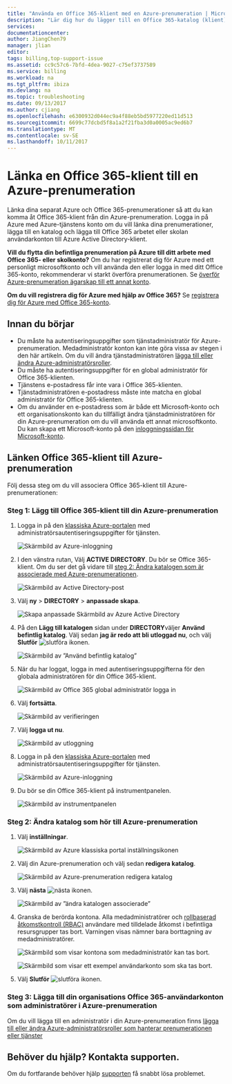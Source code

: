 ```yaml
---
title: "Använda en Office 365-klient med en Azure-prenumeration | Microsoft Docs"
description: "Lär dig hur du lägger till en Office 365-katalog (klient) till en Azure-prenumeration."
services: 
documentationcenter: 
author: JiangChen79
manager: jlian
editor: 
tags: billing,top-support-issue
ms.assetid: cc9c57c6-7bfd-4dea-9027-c75ef3737589
ms.service: billing
ms.workload: na
ms.tgt_pltfrm: ibiza
ms.devlang: na
ms.topic: troubleshooting
ms.date: 09/13/2017
ms.author: cjiang
ms.openlocfilehash: e6300932d044ec9a4f88eb5bd5977220ed11d513
ms.sourcegitcommit: 6699c77dcbd5f8a1a2f21fba3d0a0005ac9ed6b7
ms.translationtype: MT
ms.contentlocale: sv-SE
ms.lasthandoff: 10/11/2017
---
```

# <a name="link-an-office-365-tenant-to-an-azure-subscription"></a>Länka en Office 365-klient till en Azure-prenumeration
Länka dina separat Azure och Office 365-prenumerationer så att du kan komma åt Office 365-klient från din Azure-prenumeration. Logga in på Azure med Azure-tjänstens konto om du vill länka dina prenumerationer, lägga till en katalog och lägga till Office 365 arbetet eller skolan användarkonton till Azure Active Directory-klient.

**Vill du flytta din befintliga prenumeration på Azure till ditt arbete med Office 365- eller skolkonto?** Om du har registrerat dig för Azure med ett personligt microsoftkonto och vill använda den eller logga in med ditt Office 365-konto, rekommenderar vi starkt överföra prenumerationen. Se [överför Azure-prenumeration ägarskap till ett annat konto](billing-subscription-transfer.md). 

**Om du vill registrera dig för Azure med hjälp av Office 365?** Se [registrera dig för Azure med Office 365-konto](billing-use-existing-office-365-account-azure-subscription.md). 

## <a name="before-you-begin"></a>Innan du börjar
* Du måste ha autentiseringsuppgifter som tjänstadministratör för Azure-prenumeration. Medadministratör konton kan inte göra vissa av stegen i den här artikeln. Om du vill ändra tjänstadministratören [lägga till eller ändra Azure-administratörsroller](billing-add-change-azure-subscription-administrator.md#change-service-administrator-for-a-subscription).
* Du måste ha autentiseringsuppgifter för en global administratör för Office 365-klienten.
* Tjänstens e-postadress får inte vara i Office 365-klienten.
* Tjänstadministratören e-postadress måste inte matcha en global administratör för Office 365-klienten.
* Om du använder en e-postadress som är både ett Microsoft-konto och ett organisationskonto kan du tillfälligt ändra tjänstadministratören för din Azure-prenumeration om du vill använda ett annat microsoftkonto. Du kan skapa ett Microsoft-konto på den [inloggningssidan för Microsoft-konto](https://signup.live.com/).

## <a name="link-office-365-tenant-to-azure-subscription"></a>Länken Office 365-klient till Azure-prenumeration
Följ dessa steg om du vill associera Office 365-klient till Azure-prenumerationen:

### <a name="step-1-add-office-365-tenant-to-your-azure-subscription"></a>Steg 1: Lägg till Office 365-klient till din Azure-prenumeration

1. Logga in på den [klassiska Azure-portalen](https://manage.windowsazure.com/) med administratörsautentiseringsuppgifter för tjänsten.

    ![Skärmbild av Azure-inloggning](./media/billing-add-office-365-tenant-to-azure-subscription/s313_azure-sign-in-service-admin.png)
2. I den vänstra rutan, Välj **ACTIVE DIRECTORY**. Du bör se Office 365-klient. Om du ser det gå vidare till [steg 2: Ändra katalogen som är associerade med Azure-prenumerationen](#Step2).
   
   ![Skärmbild av Active Directory-post](./media/billing-add-office-365-tenant-to-azure-subscription/s35-classic-portal-active-directory-entry.png)
3. Välj **ny** > **DIRECTORY** > **anpassade skapa**.
   
    ![Skapa anpassade Skärmbild av Azure Active Directory](./media/billing-add-office-365-tenant-to-azure-subscription/s37-aad-custom-create.png)
4. På den **Lägg till katalogen** sidan under **DIRECTORY**väljer **Använd befintlig katalog**. Välj sedan **jag är redo att bli utloggad nu**, och välj **Slutför** ![slutföra ikonen](./media/billing-add-office-365-tenant-to-azure-subscription/s38_complete-icon.png).
   
    ![Skärmbild av ”Använd befintlig katalog”](./media/billing-add-office-365-tenant-to-azure-subscription/s39_add-directory-use-existing.png)
5. När du har loggat, logga in med autentiseringsuppgifterna för den globala administratören för din Office 365-klient.
   
    ![Skärmbild av Office 365 global administratör logga in](./media/billing-add-office-365-tenant-to-azure-subscription/s310_sign-in-global-admin-office-365.png)
6. Välj **fortsätta**.
   
    ![Skärmbild av verifieringen](./media/billing-add-office-365-tenant-to-azure-subscription/s311_use-contoso-directory-azure-verify.png)
7. Välj **logga ut nu**.
   
    ![Skärmbild av utloggning](./media/billing-add-office-365-tenant-to-azure-subscription/s312_use-contoso-directory-azure-confirm-and-sign-out.png)
8. Logga in på den [klassiska Azure-portalen](https://manage.windowsazure.com/) med administratörsautentiseringsuppgifter för tjänsten.
   
    ![Skärmbild av Azure-inloggning](./media/billing-add-office-365-tenant-to-azure-subscription/s313_azure-sign-in-service-admin.png)
9. Du bör se din Office 365-klient på instrumentpanelen.
   
    ![Skärmbild av instrumentpanelen](./media/billing-add-office-365-tenant-to-azure-subscription/s314_office-365-tenant-appear-in-azure.png)

### <a name="Step2"></a>Steg 2: Ändra katalog som hör till Azure-prenumeration
   
1. Välj **inställningar**.
   
    ![Skärmbild av Azure klassiska portal inställningsikonen](./media/billing-add-office-365-tenant-to-azure-subscription/s315_azure-classic-portal-settings-icon.png)
2. Välj din Azure-prenumeration och välj sedan **redigera katalog**.

    ![Skärmbild av Azure-prenumeration redigera katalog](./media/billing-add-office-365-tenant-to-azure-subscription/s316_azure-subscription-edit-directory.png)
3. Välj **nästa** ![nästa ikonen](./media/billing-add-office-365-tenant-to-azure-subscription/s317_next-icon.png).
   
    ![Skärmbild av ”ändra katalogen associerade”](./media/billing-add-office-365-tenant-to-azure-subscription/s318_azure-change-associated-directory.png)
4. Granska de berörda kontona. Alla medadministratörer och [rollbaserad åtkomstkontroll (RBAC)](../active-directory/role-based-access-control-configure.md) användare med tilldelade åtkomst i befintliga resursgrupper tas bort. Varningen visas nämner bara borttagning av medadministratörer.
      
    ![Skärmbild som visar kontona som medadministratör kan tas bort.](./media/billing-add-office-365-tenant-to-azure-subscription/s322_azure-confirm-directory-mapping.png)
   
    ![Skärmbild som visar ett exempel användarkonto som ska tas bort.](./media/billing-add-office-365-tenant-to-azure-subscription/s325_assigned-users-removed-resource-groups.png)
5. Välj **Slutför** ![slutföra ikonen](./media/billing-add-office-365-tenant-to-azure-subscription/s38_complete-icon.png).

### <a name="step-3-add-your-office-365-organizational-accounts-as-admins-to-the-azure-subscription"></a>Steg 3: Lägga till din organisations Office 365-användarkonton som administratörer i Azure-prenumeration
   
Om du vill lägga till en administratör i din Azure-prenumeration finns [lägga till eller ändra Azure-administratörsroller som hanterar prenumerationen eller tjänster](billing-add-change-azure-subscription-administrator.md)

## <a name="need-help-contact-support"></a>Behöver du hjälp? Kontakta supporten.

Om du fortfarande behöver hjälp [supporten](https://portal.azure.com/?#blade/Microsoft_Azure_Support/HelpAndSupportBlade) få snabbt lösa problemet.

